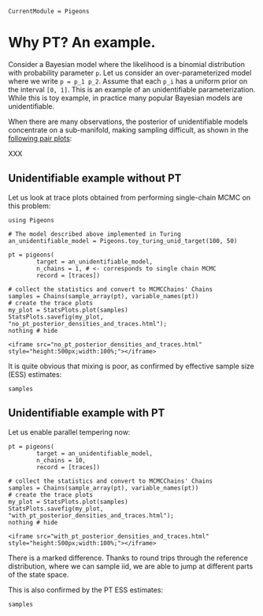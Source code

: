 ```@meta
CurrentModule = Pigeons
```

# Why PT? An example. 

Consider a Bayesian model where the likelihood is a binomial distribution with probability parameter ``p``. 
Let us consider an over-parameterized model where we 
write ``p = p_1 p_2``. Assume that each ``p_i`` has a uniform prior on the interval ``[0, 1]``.
This is an example of an unidentifiable parameterization.
While this is toy example, in practice many popular 
Bayesian models are unidentifiable. 

When there are many observations, the posterior of 
unidentifiable models concentrate on a sub-manifold, 
making sampling difficult, as shown in the [following pair plots](output-plotting.html):
 
XXX

## Unidentifiable example without PT

Let us look at trace plots obtained from performing 
single-chain MCMC on this problem:

```@example why
using Pigeons

# The model described above implemented in Turing
an_unidentifiable_model = Pigeons.toy_turing_unid_target(100, 50)

pt = pigeons(
        target = an_unidentifiable_model, 
        n_chains = 1, # <- corresponds to single chain MCMC
        record = [traces])

# collect the statistics and convert to MCMCChains' Chains
samples = Chains(sample_array(pt), variable_names(pt))
# create the trace plots
my_plot = StatsPlots.plot(samples)
StatsPlots.savefig(my_plot, "no_pt_posterior_densities_and_traces.html"); 
nothing # hide
```

```@raw html
<iframe src="no_pt_posterior_densities_and_traces.html" style="height:500px;width:100%;"></iframe>
```

It is quite obvious that mixing is poor, as confirmed by effective sample size (ESS) estimates:

```@example why
samples
```


## Unidentifiable example with PT

Let us enable parallel tempering now:

```@example why
pt = pigeons(
        target = an_unidentifiable_model, 
        n_chains = 10, 
        record = [traces])

# collect the statistics and convert to MCMCChains' Chains
samples = Chains(sample_array(pt), variable_names(pt))
# create the trace plots
my_plot = StatsPlots.plot(samples)
StatsPlots.savefig(my_plot, "with_pt_posterior_densities_and_traces.html"); 
nothing # hide
```

```@raw html
<iframe src="with_pt_posterior_densities_and_traces.html" style="height:500px;width:100%;"></iframe>
```

There is a marked difference. 
Thanks to round trips through the reference distribution, 
where we can sample iid, we are able to jump at different 
parts of the state space. 

This is also confirmed by the PT ESS estimates:

```@example why
samples
```